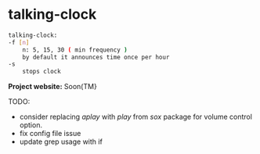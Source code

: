 # talking-clock

```bash
talking-clock:
-f [n]
    n: 5, 15, 30 ( min frequency )
    by default it announces time once per hour
-s
    stops clock
```

**Project website:**
Soon(TM}

TODO:

- consider replacing *aplay* with *play* from *sox* package for volume control option.
- fix config file issue
- update grep usage with if
